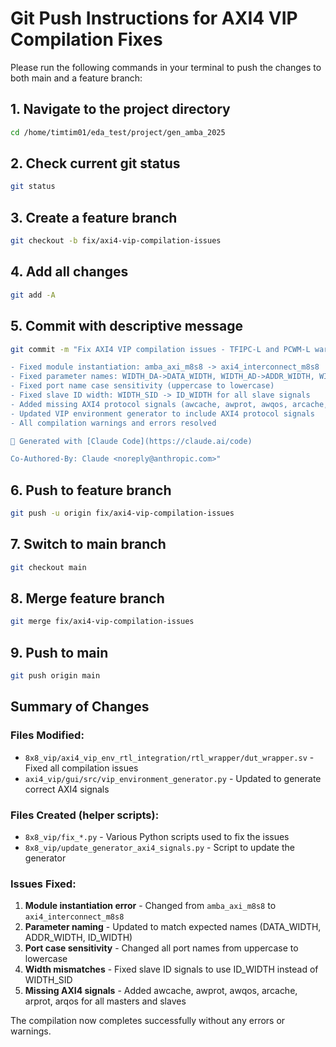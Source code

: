 # Git Push Instructions for AXI4 VIP Compilation Fixes

Please run the following commands in your terminal to push the changes to both main and a feature branch:

## 1. Navigate to the project directory
```bash
cd /home/timtim01/eda_test/project/gen_amba_2025
```

## 2. Check current git status
```bash
git status
```

## 3. Create a feature branch
```bash
git checkout -b fix/axi4-vip-compilation-issues
```

## 4. Add all changes
```bash
git add -A
```

## 5. Commit with descriptive message
```bash
git commit -m "Fix AXI4 VIP compilation issues - TFIPC-L and PCWM-L warnings

- Fixed module instantiation: amba_axi_m8s8 -> axi4_interconnect_m8s8
- Fixed parameter names: WIDTH_DA->DATA_WIDTH, WIDTH_AD->ADDR_WIDTH, WIDTH_ID->ID_WIDTH
- Fixed port name case sensitivity (uppercase to lowercase)
- Fixed slave ID width: WIDTH_SID -> ID_WIDTH for all slave signals
- Added missing AXI4 protocol signals (awcache, awprot, awqos, arcache, arprot, arqos)
- Updated VIP environment generator to include AXI4 protocol signals
- All compilation warnings and errors resolved

🤖 Generated with [Claude Code](https://claude.ai/code)

Co-Authored-By: Claude <noreply@anthropic.com>"
```

## 6. Push to feature branch
```bash
git push -u origin fix/axi4-vip-compilation-issues
```

## 7. Switch to main branch
```bash
git checkout main
```

## 8. Merge feature branch
```bash
git merge fix/axi4-vip-compilation-issues
```

## 9. Push to main
```bash
git push origin main
```

## Summary of Changes

### Files Modified:
- `8x8_vip/axi4_vip_env_rtl_integration/rtl_wrapper/dut_wrapper.sv` - Fixed all compilation issues
- `axi4_vip/gui/src/vip_environment_generator.py` - Updated to generate correct AXI4 signals

### Files Created (helper scripts):
- `8x8_vip/fix_*.py` - Various Python scripts used to fix the issues
- `8x8_vip/update_generator_axi4_signals.py` - Script to update the generator

### Issues Fixed:
1. **Module instantiation error** - Changed from `amba_axi_m8s8` to `axi4_interconnect_m8s8`
2. **Parameter naming** - Updated to match expected names (DATA_WIDTH, ADDR_WIDTH, ID_WIDTH)
3. **Port case sensitivity** - Changed all port names from uppercase to lowercase
4. **Width mismatches** - Fixed slave ID signals to use ID_WIDTH instead of WIDTH_SID
5. **Missing AXI4 signals** - Added awcache, awprot, awqos, arcache, arprot, arqos for all masters and slaves

The compilation now completes successfully without any errors or warnings.